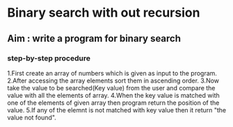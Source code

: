#    Binary search with out recursion
## Aim : write a program for binary search
### step-by-step procedure

1.First create an array of numbers which is given as input to the program.
2.After accessing the array elements sort them in ascending order.
3.Now take the value to be searched(Key value) from the user and compare the value with all the elements of array.
4.When the key value is matched with one of the elements of given array then program return the position of the value. 
5.If any of the elemnt is not matched with key value then it return "the value not found". 
